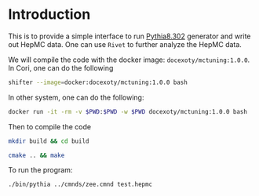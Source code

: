 # Introduction
This is to provide a simple interface to run [Pythia8.302](http://home.thep.lu.se/~torbjorn/pythia83html/Welcome.html) generator and write out HepMC data. One can use `Rivet` to further analyze the HepMC data.

We will compile the code with the docker image: `docexoty/mctuning:1.0.0`. In Cori, one can do the following
```bash
shifter --image=docker:docexoty/mctuning:1.0.0 bash
```
In other system, one can do the following:
```bash
docker run -it -rm -v $PWD:$PWD -w $PWD docexoty/mctuning:1.0.0 bash
```

Then to compile the code
```bash
mkdir build && cd build 

cmake .. && make 
```

To run the program:
```bash
./bin/pythia ../cmnds/zee.cmnd test.hepmc
```